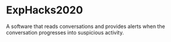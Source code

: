 # ExpHacks2020
A software that reads conversations and provides alerts when the conversation progresses into suspicious activity.  

